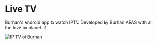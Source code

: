 # Live TV
Burhan's Android app to watch IPTV.
Developed by Burhan ARAS with all the love on planet. :)


![IP TV of Burhan](https://ilkha.com/img_lg/iptvler-rtuke-lisans-icin-basvurdub0.jpg)
